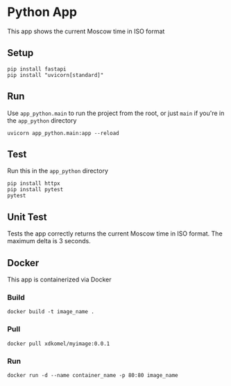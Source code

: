 # Python App

This app shows the current Moscow time in ISO format

## Setup
```
pip install fastapi
pip install "uvicorn[standard]"
```

## Run
Use `app_python.main` to run the project from the root, or just `main` if you're in the `app_python` directory
```
uvicorn app_python.main:app --reload
```

## Test
Run this in the `app_python` directory
```
pip install httpx
pip install pytest
pytest
```

## Unit Test
Tests the app correctly returns the current Moscow time in ISO format. The maximum delta is 3 seconds.

## Docker
This app is containerized via Docker

### Build
```
docker build -t image_name .   
```

### Pull
```
docker pull xdkomel/myimage:0.0.1
```

### Run
```
docker run -d --name container_name -p 80:80 image_name
```